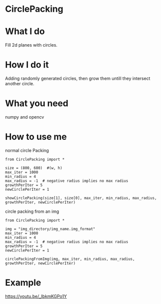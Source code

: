 # CirclePacking

# What I do
Fill 2d planes with circles.

# How I do it
Adding randomly generated circles, then grow them untill they intersect another circle.

# What you need
numpy and opencv

# How to use me
normal circle Packing

    from CirclePacking import *

    size = (800, 600)  #(w, h)
    max_iter = 1000
    min_radius = 4
    max_radius = -1  # negative radius implies no max radius
    growthPerIter = 5
    newCirclePerIter = 1

    showCirclePacking(size[1], size[0], max_iter, min_radius, max_radius, growthPerIter, newCirclePerIter)
    
circle packing from an img

    from CirclePacking import *

    img = "img_directory/img_name.img_format"
    max_iter = 1000
    min_radius = 4
    max_radius = -1  # negative radius implies no max radius
    growthPerIter = 5
    newCirclePerIter = 1

    circlePackingFromImg(img, max_iter, min_radius, max_radius, growthPerIter, newCirclePerIter)

# Example
https://youtu.be/_IbkmKGPo1Y
